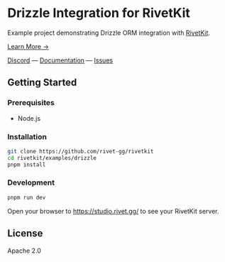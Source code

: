 # Drizzle Integration for RivetKit

Example project demonstrating Drizzle ORM integration with [RivetKit](https://rivetkit.org).

[Learn More →](https://github.com/rivet-gg/rivetkit)

[Discord](https://rivet.gg/discord) — [Documentation](https://rivetkit.org) — [Issues](https://github.com/rivet-gg/rivetkit/issues)

## Getting Started

### Prerequisites

- Node.js

### Installation

```sh
git clone https://github.com/rivet-gg/rivetkit
cd rivetkit/examples/drizzle
pnpm install
```

### Development
```sh
pnpm run dev
```
Open your browser to https://studio.rivet.gg/ to see your RivetKit server.

## License

Apache 2.0
